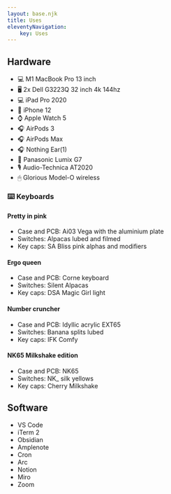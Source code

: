 ```yaml
---
layout: base.njk
title: Uses
eleventyNavigation:
	key: Uses
---
```


## Hardware

- 💻 M1 MacBook Pro 13 inch
- 🖥 2x Dell G3223Q 32 inch 4k 144hz
- 💻 iPad Pro 2020
- 📱 iPhone 12
- ⌚️ Apple Watch 5
- 🎧 AirPods 3
- 🎧 AirPods Max
- 🎧 Nothing Ear(1)
- 📸 Panasonic Lumix G7
- 🎙 Audio-Technica AT2020
- 🖱 Glorious Model-O wireless

### ⌨️ Keyboards

#### Pretty in pink

- Case and PCB: Ai03 Vega with the aluminium plate
- Switches: Alpacas lubed and filmed
- Key caps: SA Bliss pink alphas and modifiers

#### Ergo queen

- Case and PCB: Corne keyboard
- Switches: Silent Alpacas
- Key caps: DSA Magic Girl light

#### Number cruncher

- Case and PCB: Idyllic acrylic EXT65
- Switches: Banana splits lubed
- Key caps: IFK Comfy

#### NK65 Milkshake edition

- Case and PCB: NK65
- Switches: NK\_ silk yellows
- Key caps: Cherry Milkshake

## Software

- VS Code
- iTerm 2
- Obsidian
- Amplenote
- Cron
- Arc
- Notion
- Miro
- Zoom

